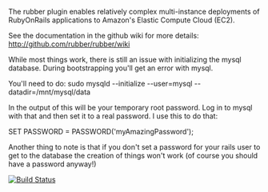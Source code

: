 The rubber plugin enables relatively complex multi-instance deployments of
RubyOnRails applications to Amazon's Elastic Compute Cloud (EC2).

See the documentation in the github wiki for more details:
http://github.com/rubber/rubber/wiki

While most things work, there is still an issue with initializing the mysql database.
During bootstrapping you'll get an error with mysql.

You'll need to do:
sudo mysqld --initialize --user=mysql --datadir=/mnt/mysql/data

In the output of this will be your temporary root password.
Log in to mysql with that and then set it to a real password. I use this to do that:

SET PASSWORD = PASSWORD('myAmazingPassword');

Another thing to note is that if you don't set a password for your rails user to get to the database the creation of things won't work (of course you should have a password anyway!)

[![Build Status](https://secure.travis-ci.org/rubber/rubber.png)](http://travis-ci.org/rubber/rubber)
